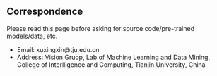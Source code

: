 ## Correspondence
<!-- 
<h4 style="margin:0 10px 0;">Conference Reviewers</h4>
-->
Please read this page before asking for source code/pre-trained models/data, etc.


<ul style="margin:0 0 5px;">
  <li><autocolor>Email: xuxingxin@tju.edu.cn</autocolor></li>
  <li><autocolor>Address: Vision Gruop, Lab of Machine Learning and Data Mining, College of Interlligence and Computing, Tianjin University, China</autocolor></li>
</ul>
<!-- 
<h4 style="margin:0 10px 0;">Journal Reviewers</h4>
<ul style="margin:0 0 20px;">
  <li><a href="https://www.computer.org/csdl/journal/tp"><autocolor>IEEE Transactions on Pattern Analysis and Machine Intelligence (TPAMI)</autocolor></a></li>
  <li><a href="https://www.springer.com/journal/11263"><autocolor>International Journal of Computer Vision (IJCV)</autocolor></a></li>
</ul>
-->
